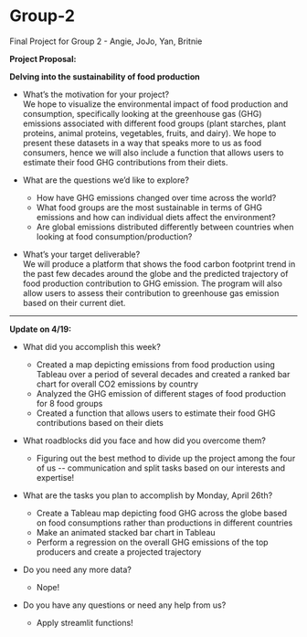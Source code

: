 # Group-2
Final Project for Group 2 - Angie, JoJo, Yan, Britnie

**Project Proposal:**

**Delving into the sustainability of food production**

- What’s the motivation for your project?\
  We hope to visualize the environmental impact of food production and consumption, specifically looking at the greenhouse gas (GHG) emissions associated with different food 
  groups (plant starches, plant proteins, animal proteins, vegetables, fruits, and dairy). We hope to present these datasets in a way that speaks more to us as food consumers, hence we will also include a function that allows users to estimate their food GHG contributions from their diets.

- What are the questions we’d like to explore?
  - How have GHG emissions changed over time across the world?
  - What food groups are the most sustainable in terms of GHG emissions and how can individual diets affect the environment?
  - Are global emissions distributed differently between countries when looking at food consumption/production?

- What’s your target deliverable?\
  We will produce a platform that shows the food carbon footprint trend in the past few decades around the globe and the predicted trajectory of food production contribution 
  to GHG emission.
  The program will also allow users to assess their contribution to greenhouse gas emission based on their current diet.

***
**Update on 4/19:**

- What did you accomplish this week?
  - Created a map depicting emissions from food production using Tableau over a period of several decades and created a ranked bar chart for overall CO2 emissions by country
  - Analyzed the GHG emission of different stages of food production for 8 food groups
  - Created a function that allows users to estimate their food GHG contributions based on their diets

- What roadblocks did you face and how did you overcome them?
  - Figuring out the best method to divide up the project among the four of us -- communication and split tasks based on our interests and expertise!

- What are the tasks you plan to accomplish by Monday, April 26th?
  - Create a Tableau map depicting food GHG across the globe based on food consumptions rather than productions in different countries
  - Make an animated stacked bar chart in Tableau 
  - Perform a regression on the overall GHG emissions of the top producers and create a projected trajectory

- Do you need any more data?
  - Nope!

- Do you have any questions or need any help from us?
  - Apply streamlit functions!
